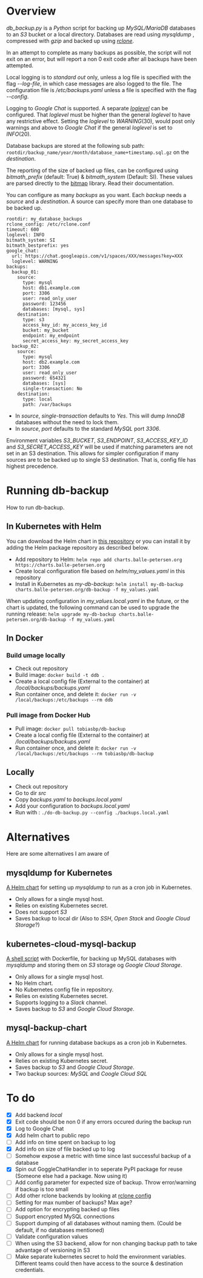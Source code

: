 # Overview
*db_backup.py* is a _Python_ script for backing up _MySQL/MariaDB_ databases to an _S3_ bucket or a local directory.
Databases are read using _mysqldump_ , compressed with _gzip_ and backed up using [_rclone_](https://rclone.org/).

In an attempt to complete as many backups as possible, the script will
not exit on an error, but will report a non 0 exit code after all backups
have been attempted.

Local logging is to _standard out_ only, unless a log file
is specified with the flag _--log-file_, in which case messages are also logged to the file.
The configuration file is _/etc/backups.yaml_ unless a file is specified with the flag _--config_.

Logging to _Google Chat_ is supported. A separate [_loglevel_](https://docs.python.org/3/library/logging.html#logging-levels) can be configured.
That _loglevel_ must be higher than the general _loglevel_ to have any restrictive effect.
Setting the _loglevel_ to _WARNING_(30), would post only warnings  and above to _Google Chat_ if the general _loglevel_ is set to _INFO_(20).

Database backups are stored at the following sub path: `rootdir/backup_name/year/month/database_name+timestamp.sql.gz` on the _destination_.

The reporting of the size of backed up files, can be configured using *bitmath_prefix* (default: True) & *bitmath_system* (Default: SI). These values are parsed
directly to the [bitmap](https://bitmath.readthedocs.io/en/latest/module.html#bitmath-getsize) library. Read their documentation.

You can configure as many _backups_ as you want. Each _backup_ needs a _source_ and a _destination_.
A source can specify more than one database to be backed up.

```
rootdir: my_database_backups
rclone_config: /etc/rclone.conf
timeout: 600
loglevel: INFO
bitmath_system: SI
bitmath_bestprefix: yes
google_chat:
  url: https://chat.googleapis.com/v1/spaces/XXX/messages?key=XXX
  loglevel: WARNING
backups:
  backup_01:
    source:
      type: mysql
      host: db1.example.com
      port: 3306
      user: read_only_user
      password: 123456
      databases: [mysql, sys]
    destination:
      type: s3
      access_key_id: my_access_key_id
      bucket: my_bucket
      endpoint: my_endpoint
      secret_access_key: my_secret_access_key
  backup_02:
    source:
      type: mysql
      host: db2.example.com
      port: 3306
      user: read_only_user
      password: 654321
      databases: [sys]
      single-transaction: No
    destination:
      type: local
      path: /var/backups
```

* In _source_, _single-transaction_ defaults to _Yes_. This will dump _InnoDB_ databases without the need to lock them. 
* In _source_, _port_ defaults to the standard _MySQL_ port _3306_.

Environment variables *S3_BUCKET*, *S3_ENDPOINT*, *S3_ACCESS_KEY_ID* and *S3_SECRET_ACCESS_KEY* will be used
if matching parameters are not set in an S3 destination. This allows for simpler configuration if many
sources are to be backed up to single S3 destination. That is, config file has highest precedence.

 
# Running db-backup
How to run db-backup.

## In Kubernetes with Helm
You can download the Helm chart in [this repository](https://github.com/tobiasbp/helm-charts/tree/master/charts/db-backup)
or you can install it by adding the Helm package repository as described below.

* Add repository to Helm: `helm repo add charts.balle-petersen.org https://charts.balle-petersen.org`
* Create local configuration file based on *helm/my_values.yaml* in this repository
* Install in Kubernetes as _my-db-backup_: `helm install my-db-backup charts.balle-petersen.org/db-backup -f my_values.yaml`

When updating configuration in _my_values.local.yaml_ in the future, or the chart is updated, the following
command can be used to upgrade the running release:
`helm upgrade my-db-backup charts.balle-petersen.org/db-backup -f my_values.yaml`

## In Docker

### Build umage locally
* Check out repository
* Build image: `docker build -t ddb .`
* Create a local config file (External to the container) at _/local/backups/backups.yaml_
* Run container once, and delete it: `docker run -v /local/backups:/etc/backups --rm ddb`

### Pull image from Docker Hub
* Pull image: `docker pull tobiasbp/db-backup`
* Create a local config file (External to the container) at _/local/backups/backups.yaml_
* Run container once, and delete it: `docker run -v /local/backups:/etc/backups --rm tobiasbp/db-backup`

## Locally

* Check out repository
* Go to dir _src_
* Copy *backups.yaml* to *backups.local.yaml*
* Add your configuration to *backups.local.yaml*
* Run with : `./do-db-backup.py --config ./backups.local.yaml`

# Alternatives
Here are some alternatives I am aware of

## mysqldump for Kubernetes
[A Helm chart](https://hub.helm.sh/charts/stable/mysqldump) for setting
up _mysqldump_ to run as a cron job in Kubernetes.

* Only allows for a single mysql host.
* Relies on existing Kubernetes secret.
* Does not support _S3_
* Saves backup to local dir (Also to _SSH_, _Open Stack_ and _Google Cloud Storage_?)

## kubernetes-cloud-mysql-backup
[A shell script](https://github.com/benjamin-maynard/kubernetes-cloud-mysql-backup)
with Dockerfile, for backing up MySQL databases with _mysqldump_ and storing them
on _S3_ storage og _Google Cloud Storage_.

* Only allows for a single mysql host.
* No Helm chart.
* No Kubernetes config file in repository.
* Relies on existing Kubernetes secret.
* Supports logging to a _Slack_ channel.
* Saves backup to _S3_ and _Google Cloud Storage_.

## mysql-backup-chart
[A Helm chart](https://github.com/softonic/mysql-backup-chart) for
running database backups as a cron job in Kubernetes.

* Only allows for a single mysql host.
* Relies on existing Kubernetes secret.
* Saves backup to _S3_ and _Google Cloud Storage_.
* Two backup sources: _MySQL_ and _Coogle Cloud SQL_

# To do
- [x] Add backend _local_
- [x] Exit code should be non 0 if any errors occured during the backup run
- [x] Log to Google Chat
- [x] Add helm chart to public repo
- [ ] Add info on time spent on backup to log
- [x] Add info on size of file backed up to log
- [ ] Somehow expose a metric with time since last successful backup of a database
- [x] Spin out GoggleChatHandler in to seperate PyPI package for reuse (Someone else had a package. Now using it)
- [ ] Add config parameter for expected size of backup. Throw error/warning if backup is too small
- [ ] Add other rclone backends by looking at [rclone config](https://rclone.org/s3/#wasabi)
- [ ] Setting for max number of backups? Max age?
- [ ] Add option for encrypting backed up files
- [ ] Support encrypted MySQL connections
- [ ] Support dumping of all databases without naming them. (Could be default, if no databases mentioned)
- [ ] Validate configuration values
- [ ] When using the S3 backend, allow for non changing backup path to take advantage of versioning in S3
- [ ] Make separate kubernetes secret to hold the environment variables. Different teams could then have access to the source & destination credentials.
